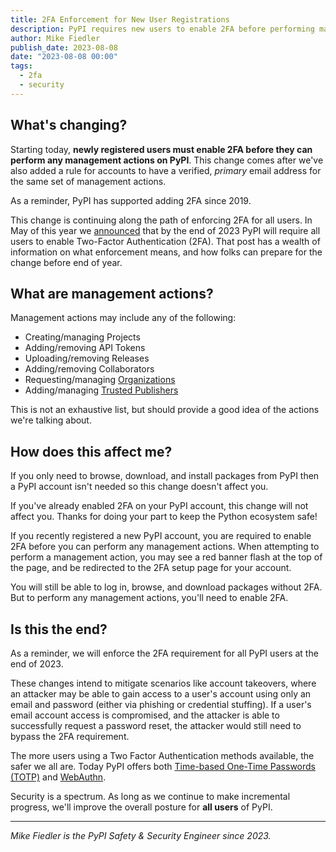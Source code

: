 ```yaml
---
title: 2FA Enforcement for New User Registrations
description: PyPI requires new users to enable 2FA before performing management actions.
author: Mike Fiedler
publish_date: 2023-08-08
date: "2023-08-08 00:00"
tags:
  - 2fa
  - security
---
```


## What's changing?

Starting today, **newly registered users must enable 2FA
before they can perform any management actions on PyPI**.
This change comes after we've also added a rule for accounts to have
a verified, _primary_ email address for the same set of management actions.

As a reminder, PyPI has supported adding 2FA since 2019.

This change is continuing along the path of enforcing 2FA for all users.
In May of this year we [announced](./2023-05-25-securing-pypi-with-2fa.md)
that by the end of 2023 PyPI will require all users to enable Two-Factor Authentication (2FA).
That post has a wealth of information on what enforcement means,
and how folks can prepare for the change before end of year.

## What are management actions?

Management actions may include any of the following:

- Creating/managing Projects
- Adding/removing API Tokens
- Uploading/removing Releases
- Adding/removing Collaborators
- Requesting/managing [Organizations](./2023-04-23-introducing-pypi-organizations.md)
- Adding/managing [Trusted Publishers](./2023-04-20-introducing-trusted-publishers.md)

This is not an exhaustive list,
but should provide a good idea of the actions we're talking about.

## How does this affect me?

If you only need to browse, download, and install packages from PyPI
then a PyPI account isn't needed so this change doesn't affect you.

If you've already enabled 2FA on your PyPI account,
this change will not affect you.
Thanks for doing your part to keep the Python ecosystem safe!

If you recently registered a new PyPI account,
you are required to enable 2FA before you can perform any management actions.
When attempting to perform a management action,
you may see a red banner flash at the top of the page,
and be redirected to the 2FA setup page for your account.

You will still be able to log in, browse, and download packages without 2FA.
But to perform any management actions, you'll need to enable 2FA.

## Is this the end?

As a reminder, we will enforce the 2FA requirement for all PyPI users
at the end of 2023.

These changes intend to mitigate scenarios like account takeovers,
where an attacker may be able to gain access to a user's account
using only an email and password (either via phishing or credential stuffing).
If a user's email account access is compromised,
and the attacker is able to successfully request a password reset,
the attacker would still need to bypass the 2FA requirement.

The more users using a Two Factor Authentication methods available,
the safer we all are.
Today PyPI offers both [Time-based One-Time Passwords (TOTP)](https://en.wikipedia.org/wiki/Time-based_one-time_password)
and [WebAuthn](https://en.wikipedia.org/wiki/WebAuthn).

Security is a spectrum.
As long as we continue to make incremental progress,
we'll improve the overall posture for **all users** of PyPI.

---

_Mike Fiedler is the PyPI Safety & Security Engineer since 2023._
